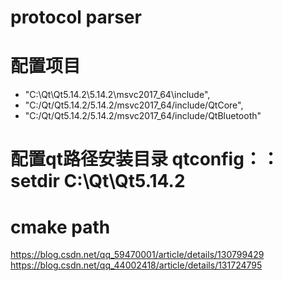 # protocol parser
# 配置项目
- "C:\\Qt\\Qt5.14.2\\5.14.2\\msvc2017_64\\include",
- "C:/Qt/Qt5.14.2/5.14.2/msvc2017_64/include/QtCore",
- "C:/Qt/Qt5.14.2/5.14.2/msvc2017_64/include/QtBluetooth"

# 配置qt路径安装目录 qtconfig：：setdir C:\Qt\Qt5.14.2

# cmake path
https://blog.csdn.net/qq_59470001/article/details/130799429
https://blog.csdn.net/qq_44002418/article/details/131724795